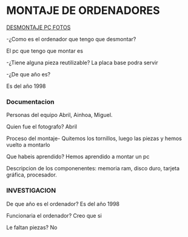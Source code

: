 # MONTAJE DE ORDENADORES

[DESMONTAJE PC FOTOS](https://drive.google.com/drive/folders/1AA5hYqN4SfAwjqkQx5kPbGK2YuL8jL2i)

-¿Como es el ordenador que tengo que desmontar?


El pc que tengo que montar es 

-¿Tiene alguna pieza reutilizable? La placa base podra servir

-¿De que año es?

Es del año 1998


### Documentacion 

Personas del equipo Abril, Ainhoa, Miguel.

Quien fue el fotografo? Abril

Proceso del montaje-
Quitemos los tornillos, luego las piezas y hemos vuelto a montarlo

Que habeis aprendido?
Hemos aprendido a montar un pc

Descripcion de los componenentes: memoria ram, disco duro, tarjeta gráfica, procesador.

### INVESTIGACION 

De que año es el ordenador?
Es del año 1998

Funcionaria el ordenador? 
Creo que si

Le faltan piezas? 
No
